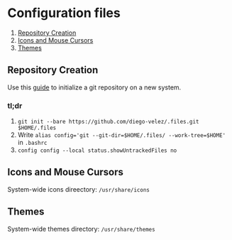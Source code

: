# Configuration files

1. [Repository Creation](#repository-creation)
2. [Icons and Mouse Cursors](#icons-and-mouse-cursors)
3. [Themes](#themes)

## Repository Creation
Use this [guide](https://www.atlassian.com/git/tutorials/dotfiles) to initialize a git repository on a new system.

### tl;dr
1. `git init --bare https://github.com/diego-velez/.files.git $HOME/.files`
2. Write `alias config='git --git-dir=$HOME/.files/ --work-tree=$HOME'` in `.bashrc`
3. `config config --local status.showUntrackedFiles no`

## Icons and Mouse Cursors
System-wide icons direectory: `/usr/share/icons`

## Themes
System-wide themes directory: `/usr/share/themes`
